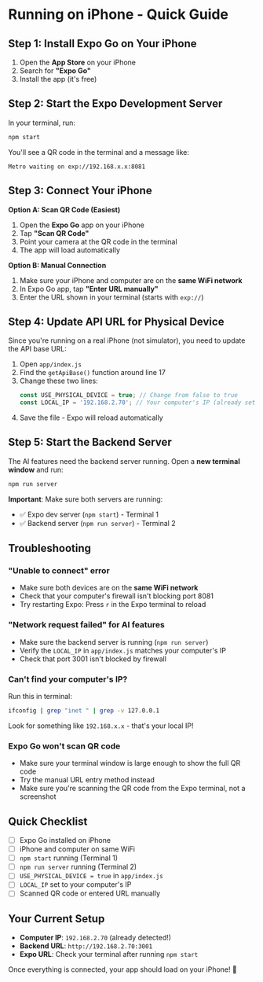 # Running on iPhone - Quick Guide

## Step 1: Install Expo Go on Your iPhone

1. Open the **App Store** on your iPhone
2. Search for **"Expo Go"**
3. Install the app (it's free)

## Step 2: Start the Expo Development Server

In your terminal, run:
```bash
npm start
```

You'll see a QR code in the terminal and a message like:
```
Metro waiting on exp://192.168.x.x:8081
```

## Step 3: Connect Your iPhone

**Option A: Scan QR Code (Easiest)**
1. Open the **Expo Go** app on your iPhone
2. Tap **"Scan QR Code"**
3. Point your camera at the QR code in the terminal
4. The app will load automatically

**Option B: Manual Connection**
1. Make sure your iPhone and computer are on the **same WiFi network**
2. In Expo Go app, tap **"Enter URL manually"**
3. Enter the URL shown in your terminal (starts with `exp://`)

## Step 4: Update API URL for Physical Device

Since you're running on a real iPhone (not simulator), you need to update the API base URL:

1. Open `app/index.js`
2. Find the `getApiBase()` function around line 17
3. Change these two lines:
   ```javascript
   const USE_PHYSICAL_DEVICE = true; // Change from false to true
   const LOCAL_IP = '192.168.2.70'; // Your computer's IP (already set!)
   ```
4. Save the file - Expo will reload automatically

## Step 5: Start the Backend Server

The AI features need the backend server running. Open a **new terminal window** and run:

```bash
npm run server
```

**Important**: Make sure both servers are running:
- ✅ Expo dev server (`npm start`) - Terminal 1
- ✅ Backend server (`npm run server`) - Terminal 2

## Troubleshooting

### "Unable to connect" error
- Make sure both devices are on the **same WiFi network**
- Check that your computer's firewall isn't blocking port 8081
- Try restarting Expo: Press `r` in the Expo terminal to reload

### "Network request failed" for AI features
- Make sure the backend server is running (`npm run server`)
- Verify the `LOCAL_IP` in `app/index.js` matches your computer's IP
- Check that port 3001 isn't blocked by firewall

### Can't find your computer's IP?
Run this in terminal:
```bash
ifconfig | grep "inet " | grep -v 127.0.0.1
```
Look for something like `192.168.x.x` - that's your local IP!

### Expo Go won't scan QR code
- Make sure your terminal window is large enough to show the full QR code
- Try the manual URL entry method instead
- Make sure you're scanning the QR code from the Expo terminal, not a screenshot

## Quick Checklist

- [ ] Expo Go installed on iPhone
- [ ] iPhone and computer on same WiFi
- [ ] `npm start` running (Terminal 1)
- [ ] `npm run server` running (Terminal 2)
- [ ] `USE_PHYSICAL_DEVICE = true` in `app/index.js`
- [ ] `LOCAL_IP` set to your computer's IP
- [ ] Scanned QR code or entered URL manually

## Your Current Setup

- **Computer IP**: `192.168.2.70` (already detected!)
- **Backend URL**: `http://192.168.2.70:3001`
- **Expo URL**: Check your terminal after running `npm start`

Once everything is connected, your app should load on your iPhone! 🎉

